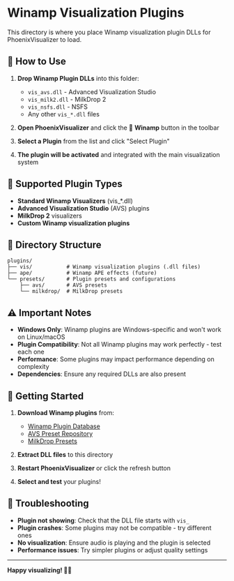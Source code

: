 # Winamp Visualization Plugins

This directory is where you place Winamp visualization plugin DLLs for PhoenixVisualizer to load.

## 🎯 **How to Use**

1. **Drop Winamp Plugin DLLs** into this folder:
   - `vis_avs.dll` - Advanced Visualization Studio
   - `vis_milk2.dll` - MilkDrop 2
   - `vis_nsfs.dll` - NSFS
   - Any other `vis_*.dll` files

2. **Open PhoenixVisualizer** and click the 🎵 **Winamp** button in the toolbar

3. **Select a Plugin** from the list and click "Select Plugin"

4. **The plugin will be activated** and integrated with the main visualization system

## 🔧 **Supported Plugin Types**

- **Standard Winamp Visualizers** (vis_*.dll)
- **Advanced Visualization Studio** (AVS) plugins
- **MilkDrop 2** visualizers
- **Custom Winamp visualization plugins**

## 📁 **Directory Structure**

```
plugins/
├── vis/           # Winamp visualization plugins (.dll files)
├── ape/           # Winamp APE effects (future)
└── presets/       # Plugin presets and configurations
    ├── avs/       # AVS presets
    └── milkdrop/  # MilkDrop presets
```

## ⚠️ **Important Notes**

- **Windows Only**: Winamp plugins are Windows-specific and won't work on Linux/macOS
- **Plugin Compatibility**: Not all Winamp plugins may work perfectly - test each one
- **Performance**: Some plugins may impact performance depending on complexity
- **Dependencies**: Ensure any required DLLs are also present

## 🚀 **Getting Started**

1. **Download Winamp plugins** from:
   - [Winamp Plugin Database](https://www.winamp.com/plugins)
   - [AVS Preset Repository](https://www.avspresets.com/)
   - [MilkDrop Presets](https://www.milkdrop.co.uk/)

2. **Extract DLL files** to this directory

3. **Restart PhoenixVisualizer** or click the refresh button

4. **Select and test** your plugins!

## 🐛 **Troubleshooting**

- **Plugin not showing**: Check that the DLL file starts with `vis_`
- **Plugin crashes**: Some plugins may not be compatible - try different ones
- **No visualization**: Ensure audio is playing and the plugin is selected
- **Performance issues**: Try simpler plugins or adjust quality settings

---

**Happy visualizing! 🎵✨**
